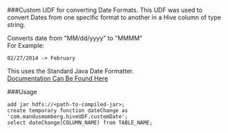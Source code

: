 ###Custom UDF for converting Date Formats.
This UDF was used to convert Dates from one specific format to another in a Hive column of type string.

Converts date from "MM/dd/yyyy" to "MMMM"   
For Example: 
```
02/27/2014 -> February
```

This uses the Standard Java Date Formatter.   
[Documentation Can Be Found Here](http://docs.oracle.com/javase/7/docs/api/java/text/SimpleDateFormat.html)

###Usage
```
add jar hdfs://<path-to-compiled-jar>;
create temporary function dateChange as 'com.mandusmomberg.hiveUDF.customDate';
select dateChange(COLUMN_NAME) from TABLE_NAME;
```


